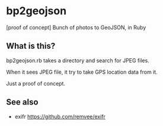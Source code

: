# bp2geojson
[proof of concept] Bunch of photos to GeoJSON, in Ruby

## What is this?
bp2geojson.rb takes a directory and search for JPEG files.

When it sees JPEG file, it try to take GPS location data from it.

Just a proof of concept.

## See also
- exifr https://github.com/remvee/exifr
